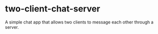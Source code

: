 # two-client-chat-server
A simple chat app that allows two clients to message each other through a server.
